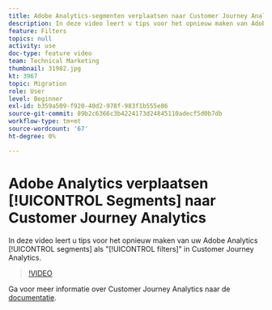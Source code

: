 ```yaml
---
title: Adobe Analytics-segmenten verplaatsen naar Customer Journey Analytics
description: In deze video leert u tips voor het opnieuw maken van Adobe Analytics-segmenten als 'filters' in Customer Journey Analytics.
feature: Filters
topics: null
activity: use
doc-type: feature video
team: Technical Marketing
thumbnail: 31982.jpg
kt: 3967
topic: Migration
role: User
level: Beginner
exl-id: b359a509-f920-40d2-978f-983f1b555e86
source-git-commit: 89b2c6366c3b4224173d24845110adecf5d0b7db
workflow-type: tm+mt
source-wordcount: '67'
ht-degree: 0%

---
```


# Adobe Analytics verplaatsen [!UICONTROL Segments] naar Customer Journey Analytics

In deze video leert u tips voor het opnieuw maken van uw Adobe Analytics [!UICONTROL segments] als &quot;[!UICONTROL filters]&quot; in Customer Journey Analytics.

>[!VIDEO](https://video.tv.adobe.com/v/31982/?quality=12&learn=on)

Ga voor meer informatie over Customer Journey Analytics naar de [documentatie](https://experienceleague.adobe.com/docs/analytics-platform/using/cja-landing.html).
